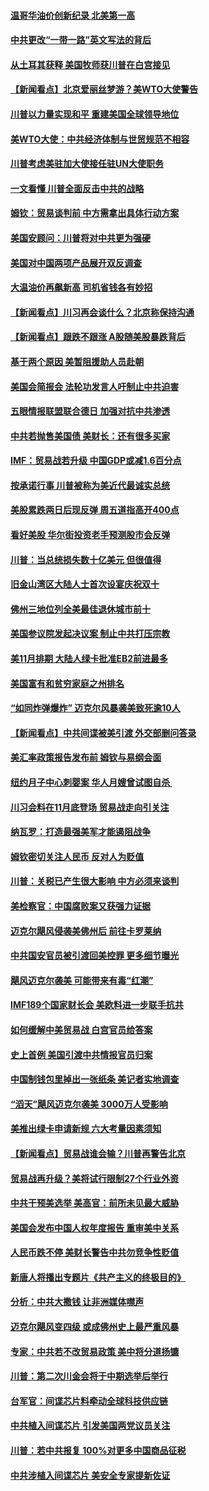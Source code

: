 #### [温哥华油价创新纪录 北美第一高](../pages/nsc412/n10781901.md?t=10132134) 

#### [中共更改“一带一路”英文写法的背后](../pages/nsc412/n10781696.md?t=10132134) 

#### [从土耳其获释 美国牧师获川普在白宫接见](../pages/nsc412/n10781786.md?t=10132134) 

#### [【新闻看点】北京爱丽丝梦游？美WTO大使警告](../pages/nsc412/n10781549.md?t=10132134) 

#### [川普以力量实现和平 重建美国全球领导地位](../pages/nsc412/n10781730.md?t=10132134) 

#### [美WTO大使：中共经济体制与世贸规范不相容](../pages/nsc412/n10781260.md?t=10132134) 

#### [川普考虑美驻加大使接任驻UN大使职务](../pages/nsc412/n10781507.md?t=10132134) 

#### [一文看懂  川普全面反击中共的战略](../pages/nsc412/n10780060.md?t=10132134) 

#### [姆钦：贸易谈判前 中方需拿出具体行动方案](../pages/nsc412/n10780360.md?t=10132134) 

#### [美国安顾问：川普将对中共更为强硬](../pages/nsc412/n10780579.md?t=10132134) 

#### [美国对中国两项产品展开双反调查](../pages/nsc412/n10780059.md?t=10132134) 

#### [大温油价再飙新高 司机省钱各有妙招](../pages/nsc412/n10780183.md?t=10132134) 

#### [【新闻看点】川习再会谈什么？北京称保持沟通](../pages/nsc412/n10780037.md?t=10132134) 

#### [【新闻看点】跟跌不跟涨 A股随美股暴跌背后](../pages/nsc412/n10780057.md?t=10132134) 

#### [基于两个原因 美暂阻援助人员赴朝](../pages/nsc412/n10779723.md?t=10132134) 

#### [美国会简报会 法轮功发言人吁制止中共迫害](../pages/nsc412/n10779649.md?t=10132134) 

#### [五眼情报联盟联合德日 加强对抗中共渗透](../pages/nsc412/n10779555.md?t=10132134) 

#### [中共若抛售美国债 美财长：还有很多买家](../pages/nsc412/n10779551.md?t=10132134) 

#### [IMF：贸易战若升级 中国GDP或减1.6百分点](../pages/nsc412/n10779387.md?t=10132134) 

#### [按承诺行事 川普被称为美近代最诚实总统](../pages/nsc412/n10779378.md?t=10132134) 

#### [美股累跌两日后现反弹 周五道指高开400点](../pages/nsc412/n10777885.md?t=10132134) 

#### [看好美股 华尔街投资老手预测股市会反弹](../pages/nsc412/n10778604.md?t=10132134) 

#### [川普：当总统损失数十亿美元 但很值得](../pages/nsc412/n10778932.md?t=10132134) 

#### [旧金山湾区大陆人士首次设宴庆祝双十](../pages/nsc412/n10778620.md?t=10132134) 

#### [佛州三地位列全美最佳退休城市前十](../pages/nsc412/n10777888.md?t=10132134) 

#### [美国参议院发起决议案 制止中共打压宗教](../pages/nsc412/n10777584.md?t=10132134) 

#### [美11月排期 大陆人绿卡批准EB2前进最多](../pages/nsc412/n10777900.md?t=10132134) 

#### [美国富有和贫穷家庭之州排名](../pages/nsc412/n10777911.md?t=10132134) 

#### [“如同炸弹爆炸” 迈克尔风暴袭美致死逾10人](../pages/nsc412/n10777806.md?t=10132134) 

#### [【新闻看点】中共间谍被美引渡 外交部删问答录](../pages/nsc412/n10777155.md?t=10132134) 

#### [美汇率政策报告发布前 姆钦与易纲会面](../pages/nsc412/n10777156.md?t=10132134) 

#### [纽约月子中心刺婴案 华人月嫂曾试图自杀 ](../pages/nsc412/n10777493.md?t=10132134) 

#### [川习会料在11月底登场 贸易战走向引关注](../pages/nsc412/n10777468.md?t=10132134) 

#### [纳瓦罗：打造最强美军才能遏阻战争](../pages/nsc412/n10777382.md?t=10132134) 

#### [姆钦密切关注人民币 反对人为贬值](../pages/nsc412/n10777297.md?t=10132134) 

#### [川普：关税已产生很大影响 中方必须来谈判](../pages/nsc412/n10777141.md?t=10132134) 

#### [美检察官：中国腐败案又获强力证据](../pages/nsc412/n10777118.md?t=10132134) 

#### [迈克尔飓风侵袭美佛州后 前往卡罗莱纳](../pages/nsc412/n10777049.md?t=10132134) 

#### [中共国安官员被引渡回美控罪 更多细节曝光](../pages/nsc412/n10775561.md?t=10132134) 

#### [飓风迈克尔袭美 可能带来有毒“红潮”](../pages/nsc412/n10776149.md?t=10132134) 

#### [IMF189个国家财长会 美欧料进一步联手抗共](../pages/nsc412/n10775397.md?t=10132134) 

#### [如何缓解中美贸易战 白宫官员给答案](../pages/nsc412/n10775590.md?t=10132134) 

#### [史上首例 美国引渡中共情报官员归案](../pages/nsc412/n10775224.md?t=10132134) 

#### [中国制钱包里掉出一张纸条 美记者实地调查](../pages/nsc412/n10775105.md?t=10132134) 

#### [“滔天”飓风迈克尔袭美 3000万人受影响](../pages/nsc412/n10775248.md?t=10132134) 

#### [美推出绿卡申请新规 六大考量因素须知](../pages/nsc412/n10774920.md?t=10132134) 

#### [【新闻看点】贸易战谁会输？川普再警告北京](../pages/nsc412/n10774769.md?t=10132134) 

#### [贸易战再升级？美将试行限制27个行业外资](../pages/nsc412/n10774978.md?t=10132134) 

#### [中共干预美选举 美高官：前所未见最大威胁](../pages/nsc412/n10774924.md?t=10132134) 

#### [美国会发布中国人权年度报告 重审美中关系](../pages/nsc412/n10774917.md?t=10132134) 

#### [人民币跌不停 美财长警告中共勿竞争性贬值](../pages/nsc412/n10774778.md?t=10132134) 

#### [新唐人将播出专题片《共产主义的终极目的》](../pages/nsc412/n10767004.md?t=10132134) 

#### [分析：中共大撒钱 让非洲媒体噤声](../pages/nsc412/n10772349.md?t=10132134) 

#### [迈克尔飓风变四级 或成佛州史上最严重风暴](../pages/nsc412/n10774142.md?t=10132134) 

#### [专家：中共若不改贸易政策 美中将分道扬镳](../pages/nsc412/n10773996.md?t=10132134) 

#### [川普：第二次川金会将于中期选举后举行](../pages/nsc412/n10773708.md?t=10132134) 

#### [台军官：间谍芯片料牵动全球科技供应链](../pages/nsc412/n10772822.md?t=10132134) 

#### [中共植入间谍芯片 引发美国两党议员关注](../pages/nsc412/n10773424.md?t=10132134) 

#### [川普：若中共报复 100%对更多中国商品征税](../pages/nsc412/n10773067.md?t=10132134) 

#### [中共涉植入间谍芯片 美安全专家提新佐证](../pages/nsc412/n10773174.md?t=10132134) 

